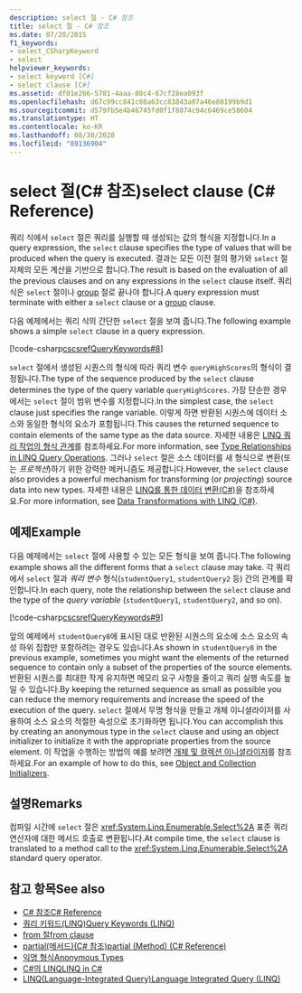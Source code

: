 ```yaml
---
description: select 절 - C# 참조
title: select 절 - C# 참조
ms.date: 07/20/2015
f1_keywords:
- select_CSharpKeyword
- select
helpviewer_keywords:
- select keyword [C#]
- select clause [C#]
ms.assetid: df01e266-5781-4aaa-80c4-67cf28ea093f
ms.openlocfilehash: d67c99cc841c08a63cc83843a07a46e80199b9d1
ms.sourcegitcommit: d579fb5e4b46745fd0f1f8874c94c6469ce58604
ms.translationtype: HT
ms.contentlocale: ko-KR
ms.lasthandoff: 08/30/2020
ms.locfileid: "89136904"
---
```

# <a name="select-clause-c-reference"></a><span data-ttu-id="4a8cf-103">select 절(C# 참조)</span><span class="sxs-lookup"><span data-stu-id="4a8cf-103">select clause (C# Reference)</span></span>

<span data-ttu-id="4a8cf-104">쿼리 식에서 `select` 절은 쿼리를 실행할 때 생성되는 값의 형식을 지정합니다.</span><span class="sxs-lookup"><span data-stu-id="4a8cf-104">In a query expression, the `select` clause specifies the type of values that will be produced when the query is executed.</span></span> <span data-ttu-id="4a8cf-105">결과는 모든 이전 절의 평가와 `select` 절 자체의 모든 계산을 기반으로 합니다.</span><span class="sxs-lookup"><span data-stu-id="4a8cf-105">The result is based on the evaluation of all the previous clauses and on any expressions in the `select` clause itself.</span></span> <span data-ttu-id="4a8cf-106">쿼리 식은 `select` 절이나 [group](group-clause.md) 절로 끝나야 합니다.</span><span class="sxs-lookup"><span data-stu-id="4a8cf-106">A query expression must terminate with either a `select` clause or a [group](group-clause.md) clause.</span></span>

<span data-ttu-id="4a8cf-107">다음 예제에서는 쿼리 식의 간단한 `select` 절을 보여 줍니다.</span><span class="sxs-lookup"><span data-stu-id="4a8cf-107">The following example shows a simple `select` clause in a query expression.</span></span>

[!code-csharp[cscsrefQueryKeywords#8](~/samples/snippets/csharp/VS_Snippets_VBCSharp/CsCsrefQueryKeywords/CS/Select.cs#8)]  

<span data-ttu-id="4a8cf-108">`select` 절에서 생성된 시퀀스의 형식에 따라 쿼리 변수 `queryHighScores`의 형식이 결정됩니다.</span><span class="sxs-lookup"><span data-stu-id="4a8cf-108">The type of the sequence produced by the `select` clause determines the type of the query variable `queryHighScores`.</span></span> <span data-ttu-id="4a8cf-109">가장 단순한 경우에서는 `select` 절이 범위 변수를 지정합니다.</span><span class="sxs-lookup"><span data-stu-id="4a8cf-109">In the simplest case, the `select` clause just specifies the range variable.</span></span> <span data-ttu-id="4a8cf-110">이렇게 하면 반환된 시퀀스에 데이터 소스와 동일한 형식의 요소가 포함됩니다.</span><span class="sxs-lookup"><span data-stu-id="4a8cf-110">This causes the returned sequence to contain elements of the same type as the data source.</span></span> <span data-ttu-id="4a8cf-111">자세한 내용은 [LINQ 쿼리 작업의 형식 관계](../../programming-guide/concepts/linq/type-relationships-in-linq-query-operations.md)를 참조하세요.</span><span class="sxs-lookup"><span data-stu-id="4a8cf-111">For more information, see [Type Relationships in LINQ Query Operations](../../programming-guide/concepts/linq/type-relationships-in-linq-query-operations.md).</span></span> <span data-ttu-id="4a8cf-112">그러나 `select` 절은 소스 데이터를 새 형식으로 변환(또는 *프로젝션*)하기 위한 강력한 메커니즘도 제공합니다.</span><span class="sxs-lookup"><span data-stu-id="4a8cf-112">However, the `select` clause also provides a powerful mechanism for transforming (or *projecting*) source data into new types.</span></span> <span data-ttu-id="4a8cf-113">자세한 내용은 [LINQ를 통한 데이터 변환(C#)](../../programming-guide/concepts/linq/data-transformations-with-linq.md)을 참조하세요.</span><span class="sxs-lookup"><span data-stu-id="4a8cf-113">For more information, see [Data Transformations with LINQ (C#)](../../programming-guide/concepts/linq/data-transformations-with-linq.md).</span></span>

## <a name="example"></a><span data-ttu-id="4a8cf-114">예제</span><span class="sxs-lookup"><span data-stu-id="4a8cf-114">Example</span></span>

<span data-ttu-id="4a8cf-115">다음 예제에서는 `select` 절에 사용할 수 있는 모든 형식을 보여 줍니다.</span><span class="sxs-lookup"><span data-stu-id="4a8cf-115">The following example shows all the different forms that a `select` clause may take.</span></span> <span data-ttu-id="4a8cf-116">각 쿼리에서 `select` 절과 *쿼리 변수* 형식(`studentQuery1`, `studentQuery2` 등) 간의 관계를 확인합니다.</span><span class="sxs-lookup"><span data-stu-id="4a8cf-116">In each query, note the relationship between the `select` clause and the type of the *query variable* (`studentQuery1`, `studentQuery2`, and so on).</span></span>

[!code-csharp[cscsrefQueryKeywords#9](~/samples/snippets/csharp/VS_Snippets_VBCSharp/CsCsrefQueryKeywords/CS/Select.cs#9)]

<span data-ttu-id="4a8cf-117">앞의 예제에서 `studentQuery8`에 표시된 대로 반환된 시퀀스의 요소에 소스 요소의 속성 하위 집합만 포함하려는 경우도 있습니다.</span><span class="sxs-lookup"><span data-stu-id="4a8cf-117">As shown in `studentQuery8` in the previous example, sometimes you might want the elements of the returned sequence to contain only a subset of the properties of the source elements.</span></span> <span data-ttu-id="4a8cf-118">반환된 시퀀스를 최대한 작게 유지하면 메모리 요구 사항을 줄이고 쿼리 실행 속도를 높일 수 있습니다.</span><span class="sxs-lookup"><span data-stu-id="4a8cf-118">By keeping the returned sequence as small as possible you can reduce the memory requirements and increase the speed of the execution of the query.</span></span> <span data-ttu-id="4a8cf-119">`select` 절에서 무명 형식을 만들고 개체 이니셜라이저를 사용하여 소스 요소의 적절한 속성으로 초기화하면 됩니다.</span><span class="sxs-lookup"><span data-stu-id="4a8cf-119">You can accomplish this by creating an anonymous type in the `select` clause and using an object initializer to initialize it with the appropriate properties from the source element.</span></span> <span data-ttu-id="4a8cf-120">이 작업을 수행하는 방법의 예를 보려면 [개체 및 컬렉션 이니셜라이저](../../programming-guide/classes-and-structs/object-and-collection-initializers.md)를 참조하세요.</span><span class="sxs-lookup"><span data-stu-id="4a8cf-120">For an example of how to do this, see [Object and Collection Initializers](../../programming-guide/classes-and-structs/object-and-collection-initializers.md).</span></span>

## <a name="remarks"></a><span data-ttu-id="4a8cf-121">설명</span><span class="sxs-lookup"><span data-stu-id="4a8cf-121">Remarks</span></span>

<span data-ttu-id="4a8cf-122">컴파일 시간에 `select` 절은 <xref:System.Linq.Enumerable.Select%2A> 표준 쿼리 연산자에 대한 메서드 호출로 변환됩니다.</span><span class="sxs-lookup"><span data-stu-id="4a8cf-122">At compile time, the `select` clause is translated to a method call to the <xref:System.Linq.Enumerable.Select%2A> standard query operator.</span></span>

## <a name="see-also"></a><span data-ttu-id="4a8cf-123">참고 항목</span><span class="sxs-lookup"><span data-stu-id="4a8cf-123">See also</span></span>

- [<span data-ttu-id="4a8cf-124">C# 참조</span><span class="sxs-lookup"><span data-stu-id="4a8cf-124">C# Reference</span></span>](../index.md)
- [<span data-ttu-id="4a8cf-125">쿼리 키워드(LINQ)</span><span class="sxs-lookup"><span data-stu-id="4a8cf-125">Query Keywords (LINQ)</span></span>](query-keywords.md)
- [<span data-ttu-id="4a8cf-126">from 절</span><span class="sxs-lookup"><span data-stu-id="4a8cf-126">from clause</span></span>](from-clause.md)
- [<span data-ttu-id="4a8cf-127">partial(메서드)(C# 참조)</span><span class="sxs-lookup"><span data-stu-id="4a8cf-127">partial (Method) (C# Reference)</span></span>](partial-method.md)
- [<span data-ttu-id="4a8cf-128">익명 형식</span><span class="sxs-lookup"><span data-stu-id="4a8cf-128">Anonymous Types</span></span>](../../programming-guide/classes-and-structs/anonymous-types.md)
- [<span data-ttu-id="4a8cf-129">C#의 LINQ</span><span class="sxs-lookup"><span data-stu-id="4a8cf-129">LINQ in C#</span></span>](../../linq/index.md)
- [<span data-ttu-id="4a8cf-130">LINQ(Language-Integrated Query)</span><span class="sxs-lookup"><span data-stu-id="4a8cf-130">Language Integrated Query (LINQ)</span></span>](../../programming-guide/concepts/linq/index.md)
